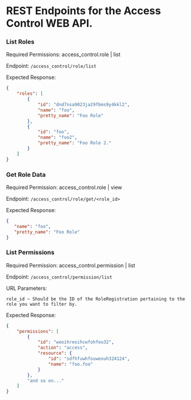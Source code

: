 # REST Endpoints for the Access Control WEB API.

### List Roles
Required Permissions:
access_control.role | list

Endpoint:
`/access_control/role/list`

Expected Response:
```json
{
    "roles": [
        {
            "id": "dnd7nsa9023ja29fbms9y4kkl2",
            "name": "foo",
            "pretty_name": "Foo Role"
        },
        {
            "id": "foo",
            "name": "foo2",
            "pretty_name": "Foo Role 2."
        }
    ]
}
```

### Get Role Data
Required Permission:
access_control.role | view

Endpoint:
`/access_control/role/get/<role_id>`

Expected Response:
```json
{
   "name": "foo",
   "pretty_name": "Foo Role"
}
```

### List Permissions
Required Permission:
access_control.permission | list

Endpoint:
`/access_control/permission/list`

URL Parameters:
```
role_id ~ Should be the ID of the RoleRegistration pertaining to the role you want to filter by.
```

Expected Response:
```json
{
    "permissions": [
        {
            "id": "weoihreoihcwfohfeo32",
            "action": "access",
            "resource": {
                "id": "sdfhfuwhfouweouh324124",
                "name": "foo.foo"
            }
        },
        "and so on..."
    ]
}
```


